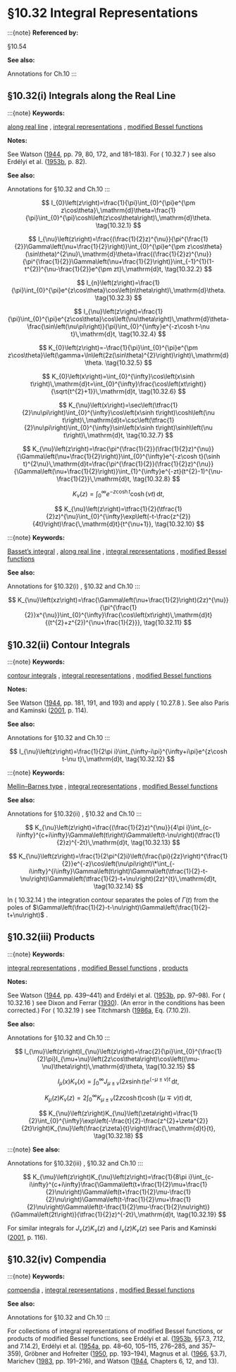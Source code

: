 # §10.32 Integral Representations

:::{note}
**Referenced by:**

§10.54

**See also:**

Annotations for Ch.10
:::


## §10.32(i) Integrals along the Real Line

:::{note}
**Keywords:**

[along real line](http://dlmf.nist.gov/search/search?q=along%20real%20line) , [integral representations](http://dlmf.nist.gov/search/search?q=integral%20representations) , [modified Bessel functions](http://dlmf.nist.gov/search/search?q=modified%20Bessel%20functions)

**Notes:**

See Watson ([1944](./bib/W.html#bib2380 "A Treatise on the Theory of Bessel Functions"), pp. 79, 80, 172, and 181–183). For ( 10.32.7 ) see also Erdélyi et al. ([1953b](./bib/E.html#bib752 "Higher Transcendental Functions. Vol. II"), p. 82).

**See also:**

Annotations for §10.32 and Ch.10
:::


<a id="E1"></a>
$$
I_{0}\left(z\right)=\frac{1}{\pi}\int_{0}^{\pi}e^{\pm z\cos\theta}\,\mathrm{d}\theta=\frac{1}{\pi}\int_{0}^{\pi}\cosh\left(z\cos\theta\right)\,\mathrm{d}\theta. \tag{10.32.1}
$$


<a id="E2"></a>
$$
I_{\nu}\left(z\right)=\frac{(\frac{1}{2}z)^{\nu}}{\pi^{\frac{1}{2}}\Gamma\left(\nu+\frac{1}{2}\right)}\int_{0}^{\pi}e^{\pm z\cos\theta}(\sin\theta)^{2\nu}\,\mathrm{d}\theta=\frac{(\frac{1}{2}z)^{\nu}}{\pi^{\frac{1}{2}}\Gamma\left(\nu+\frac{1}{2}\right)}\int_{-1}^{1}(1-t^{2})^{\nu-\frac{1}{2}}e^{\pm zt}\,\mathrm{d}t, \tag{10.32.2}
$$


<a id="E3"></a>
$$
I_{n}\left(z\right)=\frac{1}{\pi}\int_{0}^{\pi}e^{z\cos\theta}\cos\left(n\theta\right)\,\mathrm{d}\theta. \tag{10.32.3}
$$


<a id="E4"></a>
$$
I_{\nu}\left(z\right)=\frac{1}{\pi}\int_{0}^{\pi}e^{z\cos\theta}\cos\left(\nu\theta\right)\,\mathrm{d}\theta-\frac{\sin\left(\nu\pi\right)}{\pi}\int_{0}^{\infty}e^{-z\cosh t-\nu t}\,\mathrm{d}t, \tag{10.32.4}
$$


<a id="E5"></a>
$$
K_{0}\left(z\right)=-\frac{1}{\pi}\int_{0}^{\pi}e^{\pm z\cos\theta}\left(\gamma+\ln\left(2z(\sin\theta)^{2}\right)\right)\,\mathrm{d}\theta. \tag{10.32.5}
$$


<a id="E6"></a>
$$
K_{0}\left(x\right)=\int_{0}^{\infty}\cos\left(x\sinh t\right)\,\mathrm{d}t=\int_{0}^{\infty}\frac{\cos\left(xt\right)}{\sqrt{t^{2}+1}}\,\mathrm{d}t, \tag{10.32.6}
$$


<a id="E7"></a>
$$
K_{\nu}\left(x\right)=\sec\left(\tfrac{1}{2}\nu\pi\right)\int_{0}^{\infty}\cos\left(x\sinh t\right)\cosh\left(\nu t\right)\,\mathrm{d}t=\csc\left(\tfrac{1}{2}\nu\pi\right)\int_{0}^{\infty}\sin\left(x\sinh t\right)\sinh\left(\nu t\right)\,\mathrm{d}t, \tag{10.32.7}
$$


<a id="E8"></a>
$$
K_{\nu}\left(z\right)=\frac{\pi^{\frac{1}{2}}(\frac{1}{2}z)^{\nu}}{\Gamma\left(\nu+\frac{1}{2}\right)}\int_{0}^{\infty}e^{-z\cosh t}(\sinh t)^{2\nu}\,\mathrm{d}t=\frac{\pi^{\frac{1}{2}}(\frac{1}{2}z)^{\nu}}{\Gamma\left(\nu+\frac{1}{2}\right)}\int_{1}^{\infty}e^{-zt}(t^{2}-1)^{\nu-\frac{1}{2}}\,\mathrm{d}t, \tag{10.32.8}
$$


<a id="E9"></a>
$$
K_{\nu}\left(z\right)=\int_{0}^{\infty}e^{-z\cosh t}\cosh\left(\nu t\right)\,\mathrm{d}t, \tag{10.32.9}
$$


<a id="E10"></a>
$$
K_{\nu}\left(z\right)=\tfrac{1}{2}(\tfrac{1}{2}z)^{\nu}\int_{0}^{\infty}\exp\left(-t-\frac{z^{2}}{4t}\right)\frac{\,\mathrm{d}t}{t^{\nu+1}}, \tag{10.32.10}
$$

:::{note}
**Keywords:**

[Basset’s integral](http://dlmf.nist.gov/search/search?q=Basset%20integral) , [along real line](http://dlmf.nist.gov/search/search?q=along%20real%20line) , [integral representations](http://dlmf.nist.gov/search/search?q=integral%20representations) , [modified Bessel functions](http://dlmf.nist.gov/search/search?q=modified%20Bessel%20functions)

**See also:**

Annotations for §10.32(i) , §10.32 and Ch.10
:::


<a id="E11"></a>
$$
K_{\nu}\left(xz\right)=\frac{\Gamma\left(\nu+\frac{1}{2}\right)(2z)^{\nu}}{\pi^{\frac{1}{2}}x^{\nu}}\int_{0}^{\infty}\frac{\cos\left(xt\right)\,\mathrm{d}t}{(t^{2}+z^{2})^{\nu+\frac{1}{2}}}, \tag{10.32.11}
$$


## §10.32(ii) Contour Integrals

:::{note}
**Keywords:**

[contour integrals](http://dlmf.nist.gov/search/search?q=contour%20integrals) , [integral representations](http://dlmf.nist.gov/search/search?q=integral%20representations) , [modified Bessel functions](http://dlmf.nist.gov/search/search?q=modified%20Bessel%20functions)

**Notes:**

See Watson ([1944](./bib/W.html#bib2380 "A Treatise on the Theory of Bessel Functions"), pp. 181, 191, and 193) and apply ( 10.27.8 ). See also Paris and Kaminski ([2001](./bib/P.html#bib1845 "Asymptotics and Mellin-Barnes Integrals"), p. 114).

**See also:**

Annotations for §10.32 and Ch.10
:::


<a id="E12"></a>
$$
I_{\nu}\left(z\right)=\frac{1}{2\pi i}\int_{\infty-i\pi}^{\infty+i\pi}e^{z\cosh t-\nu t}\,\mathrm{d}t, \tag{10.32.12}
$$

:::{note}
**Keywords:**

[Mellin–Barnes type](http://dlmf.nist.gov/search/search?q=Mellin%E2%80%93Barnes%20type) , [integral representations](http://dlmf.nist.gov/search/search?q=integral%20representations) , [modified Bessel functions](http://dlmf.nist.gov/search/search?q=modified%20Bessel%20functions)

**See also:**

Annotations for §10.32(ii) , §10.32 and Ch.10
:::


<a id="E13"></a>
$$
K_{\nu}\left(z\right)=\frac{(\frac{1}{2}z)^{\nu}}{4\pi i}\int_{c-i\infty}^{c+i\infty}\Gamma\left(t\right)\Gamma\left(t-\nu\right)(\tfrac{1}{2}z)^{-2t}\,\mathrm{d}t, \tag{10.32.13}
$$


<a id="E14"></a>
$$
K_{\nu}\left(z\right)=\frac{1}{2\pi^{2}i}\left(\frac{\pi}{2z}\right)^{\frac{1}{2}}e^{-z}\cos\left(\nu\pi\right)\*\int_{-i\infty}^{i\infty}\Gamma\left(t\right)\Gamma\left(\tfrac{1}{2}-t-\nu\right)\Gamma\left(\tfrac{1}{2}-t+\nu\right)(2z)^{t}\,\mathrm{d}t, \tag{10.32.14}
$$

In ( 10.32.14 ) the integration contour separates the poles of $\Gamma\left(t\right)$ from the poles of $\Gamma\left(\frac{1}{2}-t-\nu\right)\Gamma\left(\frac{1}{2}-t+\nu\right)$ .


## §10.32(iii) Products

:::{note}
**Keywords:**

[integral representations](http://dlmf.nist.gov/search/search?q=integral%20representations) , [modified Bessel functions](http://dlmf.nist.gov/search/search?q=modified%20Bessel%20functions) , [products](http://dlmf.nist.gov/search/search?q=products)

**Notes:**

See Watson ([1944](./bib/W.html#bib2380 "A Treatise on the Theory of Bessel Functions"), pp. 439–441) and Erdélyi et al. ([1953b](./bib/E.html#bib752 "Higher Transcendental Functions. Vol. II"), pp. 97–98). For ( 10.32.16 ) see Dixon and Ferrar ([1930](./bib/D.html#bib673 "Infinite integrals in the theory of Bessel functions")). (An error in the conditions has been corrected.) For ( 10.32.19 ) see Titchmarsh ([1986a](./bib/T.html#bib2254 "Introduction to the Theory of Fourier Integrals"), Eq. (7.10.2)).

**See also:**

Annotations for §10.32 and Ch.10
:::


<a id="E15"></a>
$$
I_{\mu}\left(z\right)I_{\nu}\left(z\right)=\frac{2}{\pi}\int_{0}^{\frac{1}{2}\pi}I_{\mu+\nu}\left(2z\cos\theta\right)\cos\left((\mu-\nu)\theta\right)\,\mathrm{d}\theta, \tag{10.32.15}
$$


<a id="E16"></a>
$$
I_{\mu}\left(x\right)K_{\nu}\left(x\right)=\int_{0}^{\infty}J_{\mu\pm\nu}\left(2x\sinh t\right)e^{(-\mu\pm\nu)t}\,\mathrm{d}t, \tag{10.32.16}
$$


<a id="E17"></a>
$$
K_{\mu}\left(z\right)K_{\nu}\left(z\right)=2\int_{0}^{\infty}K_{\mu\pm\nu}\left(2z\cosh t\right)\cosh\left((\mu\mp\nu)t\right)\,\mathrm{d}t, \tag{10.32.17}
$$


<a id="E18"></a>
$$
K_{\nu}\left(z\right)K_{\nu}\left(\zeta\right)=\frac{1}{2}\int_{0}^{\infty}\exp\left(-\frac{t}{2}-\frac{z^{2}+\zeta^{2}}{2t}\right)K_{\nu}\left(\frac{z\zeta}{t}\right)\frac{\,\mathrm{d}t}{t}, \tag{10.32.18}
$$

:::{note}
**See also:**

Annotations for §10.32(iii) , §10.32 and Ch.10
:::


<a id="E19"></a>
$$
K_{\mu}\left(z\right)K_{\nu}\left(z\right)=\frac{1}{8\pi i}\int_{c-i\infty}^{c+i\infty}\frac{\Gamma\left(t+\frac{1}{2}\mu+\frac{1}{2}\nu\right)\Gamma\left(t+\frac{1}{2}\mu-\frac{1}{2}\nu\right)\Gamma\left(t-\frac{1}{2}\mu+\frac{1}{2}\nu\right)\Gamma\left(t-\frac{1}{2}\mu-\frac{1}{2}\nu\right)}{\Gamma\left(2t\right)}(\tfrac{1}{2}z)^{-2t}\,\mathrm{d}t, \tag{10.32.19}
$$

For similar integrals for $J_{\nu}\left(z\right)K_{\nu}\left(z\right)$ and $I_{\nu}\left(z\right)K_{\nu}\left(z\right)$ see Paris and Kaminski ([2001](./bib/P.html#bib1845 "Asymptotics and Mellin-Barnes Integrals"), p. 116).


## §10.32(iv) Compendia

:::{note}
**Keywords:**

[compendia](http://dlmf.nist.gov/search/search?q=compendia) , [integral representations](http://dlmf.nist.gov/search/search?q=integral%20representations) , [modified Bessel functions](http://dlmf.nist.gov/search/search?q=modified%20Bessel%20functions)

**See also:**

Annotations for §10.32 and Ch.10
:::

For collections of integral representations of modified Bessel functions, or products of modified Bessel functions, see Erdélyi et al. ([1953b](./bib/E.html#bib752 "Higher Transcendental Functions. Vol. II"), §§7.3, 7.12, and 7.14.2), Erdélyi et al. ([1954a](./bib/E.html#bib753 "Tables of Integral Transforms. Vol. I"), pp. 48–60, 105–115, 276–285, and 357–359), Gröbner and Hofreiter ([1950](./bib/G.html#bib986 "Integraltafel. Zweiter Teil. Bestimmte Integrale"), pp. 193–194), Magnus et al. ([1966](./bib/M.html#bib1534 "Formulas and Theorems for the Special Functions of Mathematical Physics"), §3.7), Marichev ([1983](./bib/M.html#bib1546 "Handbook of Integral Transforms of Higher Transcendental Functions: Theory and Algorithmic Tables"), pp. 191–216), and Watson ([1944](./bib/W.html#bib2380 "A Treatise on the Theory of Bessel Functions"), Chapters 6, 12, and 13).
